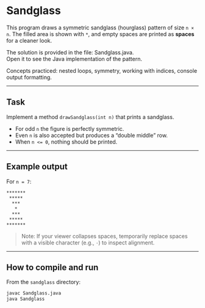 # Sandglass

This program draws a symmetric sandglass (hourglass) pattern of size `n × n`.
The filled area is shown with `*`, and empty spaces are printed as **spaces** for a cleaner look.

The solution is provided in the file: Sandglass.java.  
Open it to see the Java implementation of the pattern.

Concepts practiced: nested loops, symmetry, working with indices, console output formatting.

---

## Task

Implement a method `drawSandglass(int n)` that prints a sandglass.

- For odd `n` the figure is perfectly symmetric.
- Even `n` is also accepted but produces a “double middle” row.
- When `n <= 0`, nothing should be printed.

---

## Example output

For `n = 7`:

```
*******
 ***** 
  ***  
   *   
  ***  
 ***** 
*******
```

> Note: If your viewer collapses spaces, temporarily replace spaces with a visible character (e.g., `·`) to inspect alignment.

---

## How to compile and run

From the `sandglass` directory:

```bash
javac Sandglass.java
java Sandglass
```
